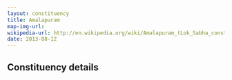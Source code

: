 ```yaml
---
layout: constituency
title: Amalapuram
map-img-url:
wikipedia-url: http://en.wikipedia.org/wiki/Amalapuram_(Lok_Sabha_constituency)
date: 2013-08-12
---
```

## Constituency details

